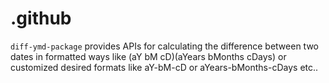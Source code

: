 # .github
`diff-ymd-package` provides APIs for calculating the difference between two dates in formatted ways like (aY bM cD)(aYears bMonths cDays) or customized desired formats like aY-bM-cD or aYears-bMonths-cDays etc..

